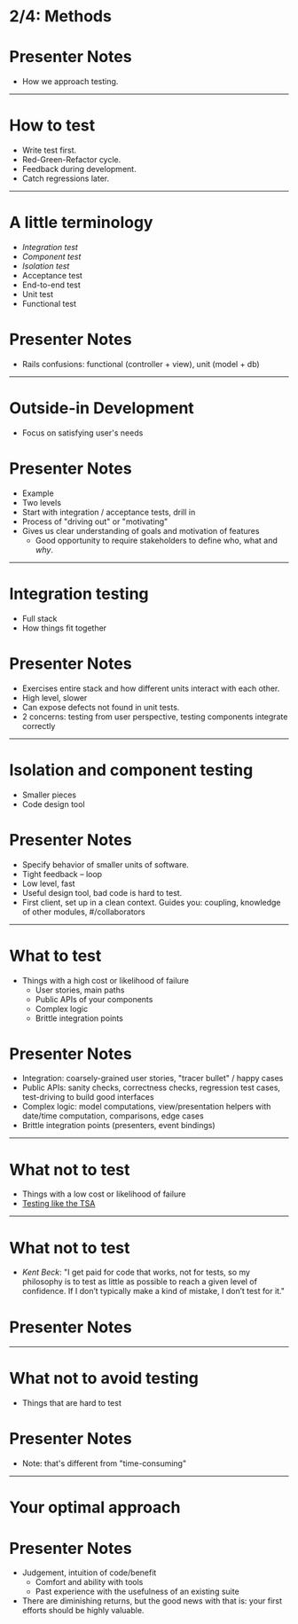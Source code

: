 # 2/4: Methods

# Presenter Notes

* How we approach testing.

---

# How to test

* Write test first.
* Red-Green-Refactor cycle.
* Feedback during development.
* Catch regressions later.


---

# A little terminology

* *Integration test*
* *Component test*
* *Isolation test*
* Acceptance test
* End-to-end test
* Unit test
* Functional test

# Presenter Notes

* Rails confusions: functional (controller + view), unit (model + db)

---

# Outside-in Development

* Focus on satisfying user's needs

# Presenter Notes

* Example
* Two levels
* Start with integration / acceptance tests, drill in
* Process of "driving out" or "motivating"
* Gives us clear understanding of goals and motivation of features
    * Good opportunity to require stakeholders to define who, what and *why*.

---

# Integration testing

* Full stack
* How things fit together

# Presenter Notes

* Exercises entire stack and how different units interact with each other.
* High level, slower
* Can expose defects not found in unit tests.
* 2 concerns: testing from user perspective, testing components integrate correctly

---

# Isolation and component testing

* Smaller pieces
* Code design tool

# Presenter Notes

* Specify behavior of smaller units of software.
* Tight feedback &ndash; loop
* Low level, fast
* Useful design tool, bad code is hard to test.
* First client, set up in a clean context. Guides you: coupling, knowledge of other modules, #/collaborators

---
# What to test

* Things with a high cost or likelihood of failure
    * User stories, main paths
    * Public APIs of your components
    * Complex logic
    * Brittle integration points

# Presenter Notes
* Integration: coarsely-grained user stories, "tracer bullet" / happy cases
* Public APIs: sanity checks, correctness checks, regression test cases, test-driving to build good interfaces
* Complex logic: model computations, view/presentation helpers with date/time computation, comparisons, edge cases
* Brittle integration points (presenters, event bindings)

---
# What not to test

* Things with a low cost or likelihood of failure
* [Testing like the TSA](http://37signals.com/svn/posts/3159-testing-like-the-tsa)

---
# What not to test
* *Kent Beck*: "I get paid for code that works, not for tests, so my philosophy is to test as little as possible to reach a given level of confidence. If I don’t typically make a kind of mistake, I don’t test for it."

# Presenter Notes

---
# What not to avoid testing

* Things that are hard to test

# Presenter Notes

* Note: that's different from "time-consuming"

---
# Your optimal approach

# Presenter Notes
* Judgement, intuition of code/benefit
    * Comfort and ability with tools
    * Past experience with the usefulness of an existing suite
* There are diminishing returns, but the good news with that is: your first efforts should be highly valuable.
